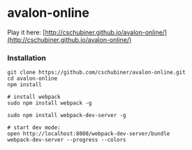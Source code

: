 # avalon-online

Play it here: [http://cschubiner.github.io/avalon-online/](http://cschubiner.github.io/avalon-online/)

### Installation

    git clone https://github.com/cschubiner/avalon-online.git
    cd avalon-online
    npm install

    # install webpack
    sudo npm install webpack -g

    sudo npm install webpack-dev-server -g

    # start dev mode:
    open http://localhost:8080/webpack-dev-server/bundle
    webpack-dev-server --progress --colors

